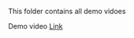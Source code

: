 This folder contains all demo vidoes

Demo video [Link](https://drive.google.com/drive/u/2/folders/1RthAlnx7U7TubPDJpQqsKGSpNz2A2mhn)